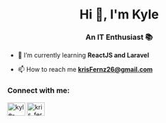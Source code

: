 <h1 align="center">Hi 👋, I'm Kyle</h1>
<h3 align="center">An IT Enthusiast 📚</h3>

- 🌱 I’m currently learning **ReactJS and Laravel**

- 📫 How to reach me **krisFernz26@gmail.com**

<h3 align="left">Connect with me:</h3>
<p align="left">
<a href="https://linkedin.com/in/kyle-fernandez-a99438175" target="blank"><img align="center" src="https://cdn.jsdelivr.net/npm/simple-icons@3.0.1/icons/linkedin.svg" alt="kyle-fernandez-a99438175" height="30" width="40" /></a>
<a href="https://instagram.com/kris_fernz" target="blank"><img align="center" src="https://cdn.jsdelivr.net/npm/simple-icons@3.0.1/icons/instagram.svg" alt="kris_fernz" height="30" width="40" /></a>
</p>
